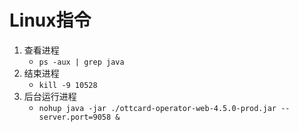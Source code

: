 # Linux指令

1. 查看进程
   - `ps -aux | grep java`
2. 结束进程
   - `kill -9 10528`
3. 后台运行进程
   - `nohup java -jar ./ottcard-operator-web-4.5.0-prod.jar --server.port=9058 &`


